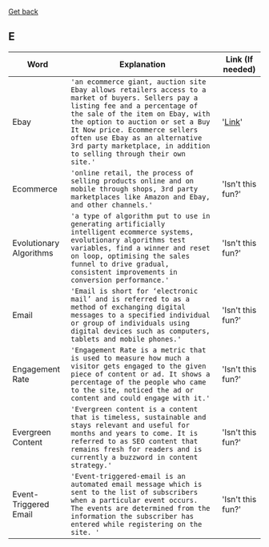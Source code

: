 [Get back](https://github.com/MrGKanev/Ecommerce-Glossary)
## E

|     Word       |        Explanation            |Link (If needed)             |
|----------------|-------------------------------|-----------------------------|
|Ebay        |`'an ecommerce giant, auction site Ebay allows retailers access to a market of buyers. Sellers pay a listing fee and a percentage of the sale of the item on Ebay, with the option to auction or set a Buy It Now price. Ecommerce sellers often use Ebay as an alternative 3rd party marketplace, in addition to selling through their own site.'`            |'[Link](https://ebay.com)'            |
|Ecommerce      |`'online retail, the process of selling products online and on mobile through shops, 3rd party marketplaces like Amazon and Ebay, and other channels.'`            |'Isn't this fun?'            |
|Evolutionary Algorithms      |`'a type of algorithm put to use in generating artificially intelligent ecommerce systems, evolutionary algorithms test variables, find a winner and reset on loop, optimising the sales funnel to drive gradual, consistent improvements in conversion performance.'`            |'Isn't this fun?'            |
|Email      |`'Email is short for ‘electronic mail’ and is referred to as a method of exchanging digital messages to a specified individual or group of individuals using digital devices such as computers, tablets and mobile phones.'`            |'Isn't this fun?'            |
|Engagement Rate      |`'Engagement Rate is a metric that is used to measure how much a visitor gets engaged to the given piece of content or ad. It shows a percentage of the people who came to the site, noticed the ad or content and could engage with it.'`            |'Isn't this fun?'            |
|Evergreen Content      |`'Evergreen content is a content that is timeless, sustainable and stays relevant and useful for months and years to come. It is referred to as SEO content that remains fresh for readers and is currently a buzzword in content strategy.'`            |'Isn't this fun?'            |
|Event-Triggered Email      |`'Event-triggered-email is an automated email message which is sent to the list of subscribers when a particular event occurs. The events are determined from the information the subscriber has entered while registering on the site. '`            |'Isn't this fun?'            |